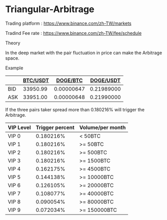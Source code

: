 # Triangular-Arbitrage

Trading platform : https://www.binance.com/zh-TW/markets

Tradind Fee rate : https://www.binance.com/zh-TW/fee/schedule

Theory

In the deep market with the pair fluctuation in price can make the Arbitrage space.

Example 

|     | [BTC/USDT](https://www.binance.com/zh-TW/trade/BTC_USDT?type=spot)| [DOGE/BTC](https://www.binance.com/zh-TW/trade/DOGE_BTC?type=spot) | [DOGE/USDT](https://www.binance.com/zh-TW/trade/DOGE_USDT?type=spot) |
| --- | --- | --- | --- |
| BID | 33950.99 | 0.00000647 | 0.21989000 |
| ASK | 33951.00 | 0.00000648 | 0.21990000 |

If the three pairs taker spread more than 0.180216% will trigger the Arbitrage.

| VIP Level | Trigger percent | Volume/per month |
| - | - | - |
| VIP 0 | 0.180216% | < 50BTC |
| VIP 1 | 0.180216% | >= 50BTC |
| VIP 2 | 0.180216% | >= 500BTC |
| VIP 3 | 0.180216% | >= 1500BTC |
| VIP 4 | 0.162175% | >= 4500BTC |
| VIP 5 | 0.144138% | >= 10000BTC |
| VIP 6 | 0.126105% | >= 20000BTC |
| VIP 7 | 0.108077% | >= 40000BTC |
| VIP 8 | 0.090054% | >= 80000BTC |
| VIP 9 | 0.072034% | >= 150000BTC |
